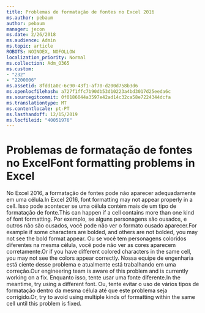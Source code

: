 ```yaml
---
title: Problemas de formatação de fontes no Excel 2016
ms.author: pebaum
author: pebaum
manager: jecon
ms.date: 2/26/2018
ms.audience: Admin
ms.topic: article
ROBOTS: NOINDEX, NOFOLLOW
localization_priority: Normal
ms.collection: Adm_O365
ms.custom:
- "232"
- "2200006"
ms.assetid: 8fdd1a0c-6c90-43f1-af70-d200d758b3d6
ms.openlocfilehash: a727f1ffc7b90db53d10223a4bd3017d25eeda6c
ms.sourcegitcommit: 0f0186044a3597e42ad14c32ca58e7224344dcfa
ms.translationtype: MT
ms.contentlocale: pt-PT
ms.lasthandoff: 12/15/2019
ms.locfileid: "40051976"
---
```

# <a name="font-formatting-problems-in-excel"></a><span data-ttu-id="be737-102">Problemas de formatação de fontes no Excel</span><span class="sxs-lookup"><span data-stu-id="be737-102">Font formatting problems in Excel</span></span>

<span data-ttu-id="be737-103">No Excel 2016, a formatação de fontes pode não aparecer adequadamente em uma célula.</span><span class="sxs-lookup"><span data-stu-id="be737-103">In Excel 2016, font formatting may not appear properly in a cell.</span></span> <span data-ttu-id="be737-104">Isso pode acontecer se uma célula contém mais de um tipo de formatação de fonte.</span><span class="sxs-lookup"><span data-stu-id="be737-104">This can happen if a cell contains more than one kind of font formatting.</span></span> <span data-ttu-id="be737-105">Por exemplo, se alguns personagens são ousados, e outros não são ousados, você pode não ver o formato ousado aparecer.</span><span class="sxs-lookup"><span data-stu-id="be737-105">For example if some characters are bolded, and others are not bolded, you may not see the bold format appear.</span></span> <span data-ttu-id="be737-106">Ou se você tem personagens coloridos diferentes na mesma célula, você pode não ver as cores aparecem corretamente.</span><span class="sxs-lookup"><span data-stu-id="be737-106">Or if you have different colored characters in the same cell, you may not see the colors appear correctly.</span></span> <span data-ttu-id="be737-107">Nossa equipe de engenharia está ciente desse problema e atualmente está trabalhando em uma correção.</span><span class="sxs-lookup"><span data-stu-id="be737-107">Our engineering team is aware of this problem and is currently working on a fix.</span></span> <span data-ttu-id="be737-108">Enquanto isso, tente usar uma fonte diferente.</span><span class="sxs-lookup"><span data-stu-id="be737-108">In the meantime, try using a different font.</span></span> <span data-ttu-id="be737-109">Ou, tente evitar o uso de vários tipos de formatação dentro da mesma célula até que este problema seja corrigido.</span><span class="sxs-lookup"><span data-stu-id="be737-109">Or, try to avoid using multiple kinds of formatting within the same cell until this problem is fixed.</span></span>
  